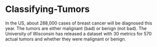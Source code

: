 # Classifying-Tumors
In the US, about 288,000 cases of breast cancer will be diagnosed this year. The tumors are either malignant (bad) or benign (not bad). The University of Wisconsin has released a dataset with 30 metrics for 570 actual tumors and whether they were malignant or benign.
